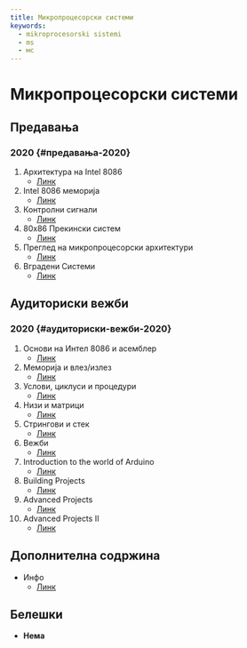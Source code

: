```yaml
---
title: Микропроцесорски системи
keywords:
  - mikroprocesorski sistemi
  - ms
  - мс
---
```


# Микропроцесорски системи

## Предавања

### 2020 {#предавања-2020}

1. Архитектура на Intel 8086
   - [Линк](https://bbb-lb.finki.ukim.mk/playback/presentation/2.3/eb65fd031cda72e8c69dfae95eddb8ce969a5c40-1602832259645?meetingId=eb65fd031cda72e8c69dfae95eddb8ce969a5c40-1602832259645)
2. Intel 8086 меморија
   - [Линк](https://bbb-lb.finki.ukim.mk/playback/presentation/2.3/bff33cbcf1fab79e75f6c48d203f96096ae13226-1603180809415?meetingId=bff33cbcf1fab79e75f6c48d203f96096ae13226-1603180809415)
3. Контролни сигнали
   - [Линк](https://bbb-lb.finki.ukim.mk/playback/presentation/2.3/ba6d38f10c9e30838c893c4a79c2188820c038e5-1603789184987?meetingId=ba6d38f10c9e30838c893c4a79c2188820c038e5-1603789184987)
4. 80x86 Прекински систем
   - [Линк](https://bbb-lb.finki.ukim.mk/playback/presentation/2.3/9933e0a4aa5f784e1df13adc012005f833b8f69d-1604394009392?meetingId=9933e0a4aa5f784e1df13adc012005f833b8f69d-1604394009392)
5. Преглед на микропроцесорски архитектури
   - [Линк](https://bbb-lb.finki.ukim.mk/playback/presentation/2.3/2be62382cd32b0aa16f419963bf703f0f630e651-1604998494187?meetingId=2be62382cd32b0aa16f419963bf703f0f630e651-1604998494187)
6. Вградени Системи
   - [Линк](https://bbb-lb.finki.ukim.mk/playback/presentation/2.3/20602fe13532ba292db2fbd22539e4843f54c027-1608022807272?meetingId=20602fe13532ba292db2fbd22539e4843f54c027-1608022807272)

## Аудиториски вежби

### 2020 {#аудиториски-вежби-2020}

1. Основи на Интел 8086 и асемблер
   - [Линк](https://bbb-lb.finki.ukim.mk/playback/presentation/2.3/eb65fd031cda72e8c69dfae95eddb8ce969a5c40-1602832259645?meetingId=eb65fd031cda72e8c69dfae95eddb8ce969a5c40-1602832259645)
2. Меморија и влез/излез
   - [Линк](https://bbb-lb.finki.ukim.mk/playback/presentation/2.3/bff33cbcf1fab79e75f6c48d203f96096ae13226-1603180809415?meetingId=bff33cbcf1fab79e75f6c48d203f96096ae13226-1603180809415)
3. Услови, циклуси и процедури
   - [Линк](https://bbb-lb.finki.ukim.mk/playback/presentation/2.3/ba6d38f10c9e30838c893c4a79c2188820c038e5-1603789184987?meetingId=ba6d38f10c9e30838c893c4a79c2188820c038e5-1603789184987)
4. Низи и матрици
   - [Линк](https://bbb-lb.finki.ukim.mk/playback/presentation/2.3/9933e0a4aa5f784e1df13adc012005f833b8f69d-1604394009392?meetingId=9933e0a4aa5f784e1df13adc012005f833b8f69d-1604394009392)
5. Стрингови и стек
   - [Линк](https://bbb-lb.finki.ukim.mk/playback/presentation/2.3/2be62382cd32b0aa16f419963bf703f0f630e651-1604998494187?meetingId=2be62382cd32b0aa16f419963bf703f0f630e651-1604998494187)
6. Вежби
   - [Линк](https://bbb-lb.finki.ukim.mk/playback/presentation/2.3/8ab95d091b9f24c2a253218ad03c41aa9c56016b-1605603623323?meetingId=8ab95d091b9f24c2a253218ad03c41aa9c56016b-1605603623323)
7. Introduction to the world of Arduino
   - [Линк](https://bbb-lb.finki.ukim.mk/playback/presentation/2.3/592ca2a454d2564249e9a488d05b7a51f9290c44-1606820408345?meetingId=592ca2a454d2564249e9a488d05b7a51f9290c44-1606820408345)
8. Building Projects
   - [Линк](https://bbb-lb.finki.ukim.mk/playback/presentation/2.3/608a77d613607cea51f7596df550c00b6246ff55-1608030008168?meetingId=608a77d613607cea51f7596df550c00b6246ff55-1608030008168)
9. Advanced Projects
   - [Линк](https://bbb-lb.finki.ukim.mk/playback/presentation/2.3/33d80d2c990fce3d3c420f8e2d97eb5bc6c2558a-1608636721165?meetingId=33d80d2c990fce3d3c420f8e2d97eb5bc6c2558a-1608636721165)
10. Advanced Projects II
    - [Линк](https://bbb-lb.finki.ukim.mk/playback/presentation/2.3/8f2731ea5751c4b8b14d00903277f19d37da7483-1609240510683?meetingId=8f2731ea5751c4b8b14d00903277f19d37da7483-1609240510683)

## Дополнителна содржина

- Инфо
  - [Линк](https://i.imgur.com/9xbendo.png)

## Белешки

- **Нема**
